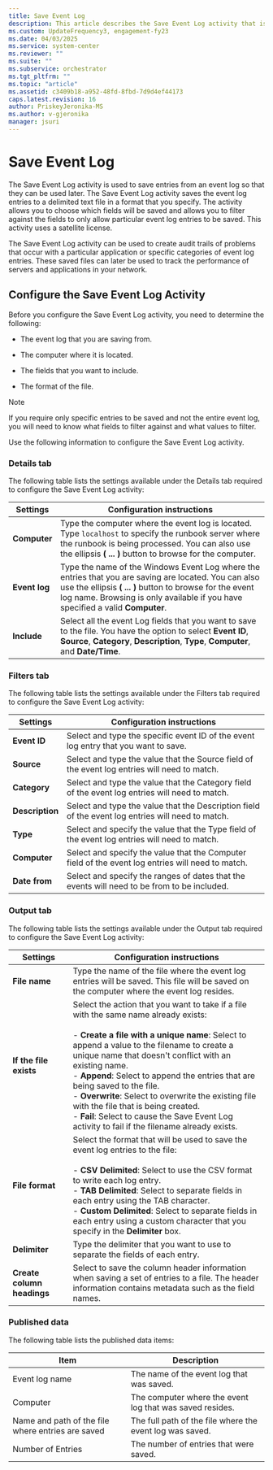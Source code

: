 ```yaml
---
title: Save Event Log
description: This article describes the Save Event Log activity that is used to save entries from an event log.
ms.custom: UpdateFrequency3, engagement-fy23
ms.date: 04/03/2025
ms.service: system-center
ms.reviewer: ""
ms.suite: ""
ms.subservice: orchestrator
ms.tgt_pltfrm: ""
ms.topic: "article"
ms.assetid: c3409b18-a952-48fd-8fbd-7d9d4ef44173
caps.latest.revision: 16
author: PriskeyJeronika-MS
ms.author: v-gjeronika
manager: jsuri
---
```

# Save Event Log

The Save Event Log activity is used to save entries from an event log so that they can be used later. The Save Event Log activity saves the event log entries to a delimited text file in a format that you specify. The activity allows you to choose which fields will be saved and allows you to filter against the fields to only allow particular event log entries to be saved. This activity uses a satellite license.  

 The Save Event Log activity can be used to create audit trails of problems that occur with a particular application or specific categories of event log entries. These saved files can later be used to track the performance of servers and applications in your network.  

## Configure the Save Event Log Activity

 Before you configure the Save Event Log activity, you need to determine the following:  

- The event log that you are saving from. 

- The computer where it is located.

- The fields that you want to include. 

- The format of the file.

> [!NOTE]
> If you require only specific entries to be saved and not the entire event log, you will need to know what fields to filter against and what values to filter.  

 Use the following information to configure the Save Event Log activity.  

### Details tab  

The following table lists the settings available under the Details tab required to configure the Save Event Log activity:

|Settings|Configuration instructions|  
|--------------|--------------------------------|  
|**Computer**|Type the computer where the event log is located. Type `localhost` to specify the runbook server where the runbook is being processed. You can also use the ellipsis **( ... )** button to browse for the computer.|  
|**Event log**|Type the name of the Windows Event Log where the entries that you are saving are located. You can also use the ellipsis **( ... )** button to browse for the event log name. Browsing is only available if you have specified a valid **Computer**.|  
|**Include**|Select all the event Log fields that you want to save to the file. You have the option to select **Event ID**, **Source**, **Category**, **Description**, **Type**, **Computer**, and **Date/Time**.|  

### Filters tab

The following table lists the settings available under the Filters tab required to configure the Save Event Log activity:

|Settings|Configuration instructions|  
|--------------|--------------------------------|  
|**Event ID**|Select and type the specific event ID of the event log entry that you want to save.|  
|**Source**|Select and type the value that the Source field of the event log entries will need to match.|  
|**Category**|Select and type the value that the Category field of the event log entries will need to match.|  
|**Description**|Select and type the value that the Description field of the event log entries will need to match.|  
|**Type**|Select and specify the value that the Type field of the event log entries will need to match.|  
|**Computer**|Select and specify the value that the Computer field of the event log entries will need to match.|  
|**Date from**|Select and specify the ranges of dates that the events will need to be from to be included.|  

### Output tab

The following table lists the settings available under the Output tab required to configure the Save Event Log activity:

|Settings|Configuration instructions|  
|--------------|--------------------------------|  
|**File name**|Type the name of the file where the event log entries will be saved. This file will be saved on the computer where the event log resides.|  
|**If the file exists**|Select the action that you want to take if a file with the same name already exists:<br /><br /> -   **Create a file with a unique name**: Select to append a value to the filename to create a unique name that doesn't conflict with an existing name.<br />-   **Append**: Select to append the entries that are being saved to the file.<br />-   **Overwrite**: Select to overwrite the existing file with the file that is being created.<br />-   **Fail**: Select to cause the Save Event Log activity to fail if the filename already exists.|  
|**File format**|Select the format that will be used to save the event log entries to the file:<br /><br /> -   **CSV Delimited**: Select to use the CSV format to write each log entry.<br />-   **TAB Delimited**: Select to separate fields in each entry using the TAB character.<br />-   **Custom Delimited**: Select to separate fields in each entry using a custom character that you specify in the **Delimiter** box.|  
|**Delimiter**|Type the delimiter that you want to use to separate the fields of each entry.|  
|**Create column headings**|Select to save the column header information when saving a set of entries to a file. The header information contains metadata such as the field names.|  

### Published data

 The following table lists the published data items:

|Item|Description|  
|----------|-----------------|  
|Event log name|The name of the event log that was saved.|  
|Computer|The computer where the event log that was saved resides.|  
|Name and path of the file where entries are saved|The full path of the file where the event log was saved.|  
|Number of Entries|The number of entries that were saved.|
